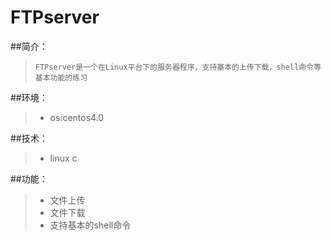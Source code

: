 # FTPserver
##简介：
> `FTPserver是一个在Linux平台下的服务器程序，支持基本的上传下载，shell命令等基本功能的练习`

##环境：
> * os:centos4.0

##技术：
> * linux c

##功能：
> * 文件上传
> * 文件下载
> * 支持基本的shell命令



